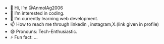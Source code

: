 - 👋 Hi, I’m @AnmolAg2006
- 👀 I’m interested in coding.
- 🌱 I’m currently learning web development.
- 📫 How to reach me through linkedin , instagram,X.(link given in profile)
- 😄 Pronouns: Tech-Enthusiastic.
- ⚡ Fun fact: ...

<!---
AnmolAg2006/AnmolAg2006 is a ✨ special ✨ repository because its `README.md` (this file) appears on your GitHub profile.
You can click the Preview link to take a look at your changes.
--->
